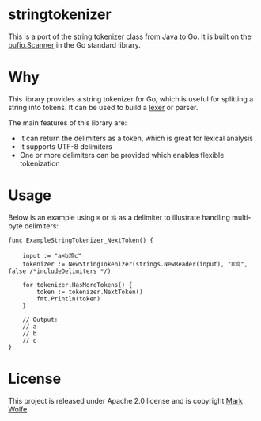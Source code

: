 # stringtokenizer

This is a port of the [string tokenizer class from Java](https://docs.oracle.com/en/java/javase/11/docs/api/java.base/java/util/StringTokenizer.html) to Go. It is built on the [bufio.Scanner](https://pkg.go.dev/bufio#Scanner) in the Go standard library.

# Why

This library provides a string tokenizer for Go, which is useful for splitting a string into tokens. It can be used to build a [lexer](https://en.wikipedia.org/wiki/Lexical_analysis) or parser. 

The main features of this library are:

* It can return the delimiters as a token, which is great for lexical analysis
* It supports UTF-8 delimiters
* One or more delimiters can be provided which enables flexible tokenization

# Usage

Below is an example using `⌘` or `鸡` as a delimiter to illustrate handling multi-byte delimiters:

```golang
func ExampleStringTokenizer_NextToken() {

	input := "a⌘b鸡c"
	tokenizer := NewStringTokenizer(strings.NewReader(input), "⌘鸡", false /*includeDelimiters */)

	for tokenizer.HasMoreTokens() {
		token := tokenizer.NextToken()
		fmt.Println(token)
	}

	// Output:
	// a
	// b
	// c
}
```

# License

This project is released under Apache 2.0 license and is copyright [Mark Wolfe](https://www.wolfe.id.au).